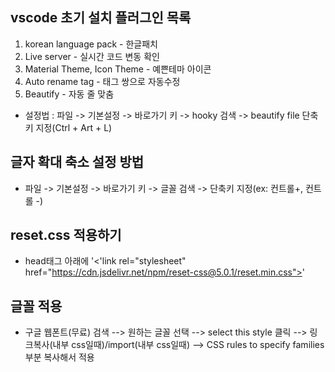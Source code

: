 
## vscode 초기 설치 플러그인 목록
1. korean language pack - 한글패치
2. Live server - 실시간 코드 변동 확인
3. Material Theme, Icon Theme - 예쁜테마 아이콘
4. Auto rename tag - 태그 쌍으로 자동수정
5. Beautify - 자동 줄 맞춤
- 설정법 : 파일 -> 기본설정 -> 바로가기 키 -> hooky 검색 -> beautify file 단축키 지정(Ctrl + Art + L)

## 글자 확대 축소 설정 방법
- 파일 -> 기본설정 -> 바로가기 키 -> 글꼴 검색 -> 단축키 지정(ex: 컨트롤+, 컨트롤 -)

## reset.css 적용하기
- head태그 아래에 '<'link rel="stylesheet" href="https://cdn.jsdelivr.net/npm/reset-css@5.0.1/reset.min.css">'

## 글꼴 적용
- 구글 웹폰트(무료) 검색 --> 원하는 글꼴 선택 --> select this style 클릭 --> 링크복사(내부 css일때)/import(내부 css일때) --> CSS rules to specify families 부분 복사해서 적용